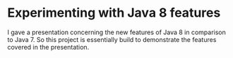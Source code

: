 # Experimenting with Java 8 features #

I gave a presentation concerning the new features of Java 8 in comparison to Java 7. So this project is essentially build to demonstrate the features covered in the presentation.